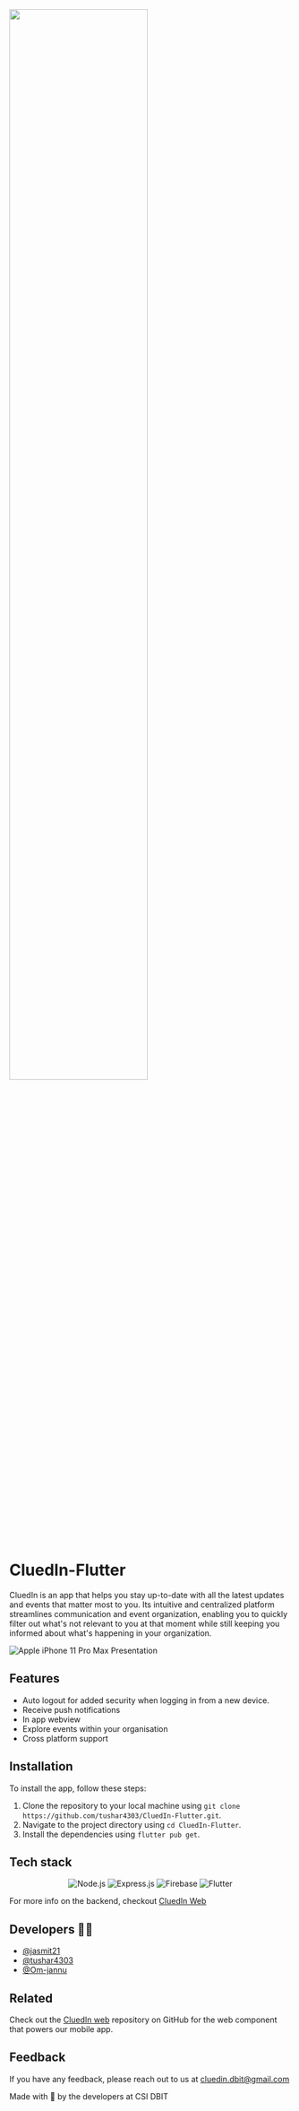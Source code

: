 <img src="https://user-images.githubusercontent.com/88235295/194748146-cf88753e-de53-4ced-b4c7-ed3422817145.png" width=70% height=70%>

# CluedIn-Flutter
CluedIn is an app that helps you stay up-to-date with all the latest updates and events that matter most to you. Its intuitive and centralized platform streamlines communication and event organization, enabling you to quickly filter out what's not relevant to you at that moment while still keeping you informed about what's happening in your organization.

![Apple iPhone 11 Pro Max Presentation](https://user-images.githubusercontent.com/88235295/230158183-ef189204-365d-4eea-8160-0bf16e2e8596.png)

## Features

- Auto logout for added security when logging in from a new device.
- Receive push notifications
- In app webview
- Explore events within your organisation 
- Cross platform support


## Installation

To install the app, follow these steps:

1. Clone the repository to your local machine using `git clone https://github.com/tushar4303/CluedIn-Flutter.git`.
2. Navigate to the project directory using `cd CluedIn-Flutter`.
3. Install the dependencies using `flutter pub get`.
    

## Tech stack
   <div>
   </p>
   <p align="center">
  <img src="https://img.shields.io/badge/Node.js-43853D?style=for-the-badge&logo=node.js&logoColor=white" alt="Node.js">
  <img src="https://img.shields.io/badge/Express.js-404D59?style=for-the-badge" alt="Express.js">
  <img src="https://img.shields.io/badge/Firebase-039BE5?style=for-the-badge&logo=Firebase&logoColor=white" alt="Firebase">
  <img src="https://img.shields.io/badge/Flutter-02569B?style=for-the-badge&logo=flutter&logoColor=white" alt="Flutter">
   </p>
   </p>
   </div>


For more info on the backend, checkout [CluedIn Web](https://github.com/jasmit21/CluedIn_web)




## Developers 🧑‍💻
- [@jasmit21](https://github.com/jasmit21/)
- [@tushar4303](https://github.com/tushar4303)
- [@Om-jannu](https://github.com/Om-jannu)

## Related

Check out the [CluedIn web](https://github.com/jasmit21/CluedIn_web) repository on GitHub for the web component that powers our mobile app.




## Feedback

If you have any feedback, please reach out to us at cluedin.dbit@gmail.com


Made with 💜 by the developers at CSI DBIT 


